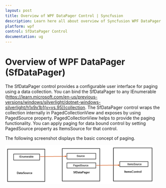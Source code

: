 ```yaml
---
layout: post
title: Overview of WPF DataPager Control | Syncfusion
description: Learn here all about overview of Syncfusion WPF DataPager (SfDataPager) control, its elements and more.
platform: wpf
control: SfDataPager Control
documentation: ug
---
```


# Overview of WPF DataPager (SfDataPager)

The SfDataPager control provides a configurable user interface for paging using a data collection. You can bind the SfDataPager to any IEnumerable <a>(https://learn.microsoft.com/en-us/previous-versions/windows/silverlight/dotnet-windows-silverlight/h1x9x1b1(v=vs.95))collection</a>. The SfDataPager control wraps the collection internally in PagedCollectionView and exposes by using PagedSource property. PagedCollectionView helps to provide the paging functionality. You can apply paging for data bound control by setting PagedSource property as ItemsSource for that control.

The following screenshot displays the basic concept of paging.

![WPF DataPager Overview](overview_images/wpf-datapager.png)




